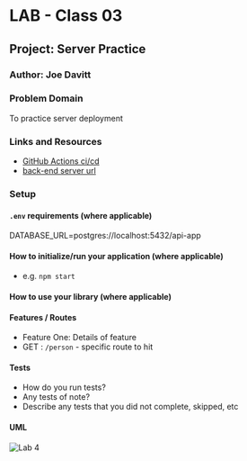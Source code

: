 # LAB - Class 03

## Project: Server Practice

### Author: Joe Davitt

### Problem Domain

To practice server deployment

### Links and Resources

- [GitHub Actions ci/cd]()
- [back-end server url]()


### Setup

#### `.env` requirements (where applicable)

DATABASE_URL=postgres://localhost:5432/api-app


#### How to initialize/run your application (where applicable)

- e.g. `npm start`

#### How to use your library (where applicable)

#### Features / Routes

- Feature One: Details of feature
- GET : `/person` - specific route to hit

#### Tests

- How do you run tests?
- Any tests of note?
- Describe any tests that you did not complete, skipped, etc

#### UML


![Lab 4]()

